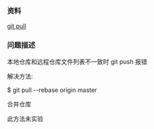 ### 资料
[git pull](https://blog.csdn.net/zamamiro/article/details/70172900)

### 问题描述

本地仓库和远程仓库文件列表不一致时 git push 报错

解决方法:

  $ git pull --rebase origin master

合并仓库

此方法未实验